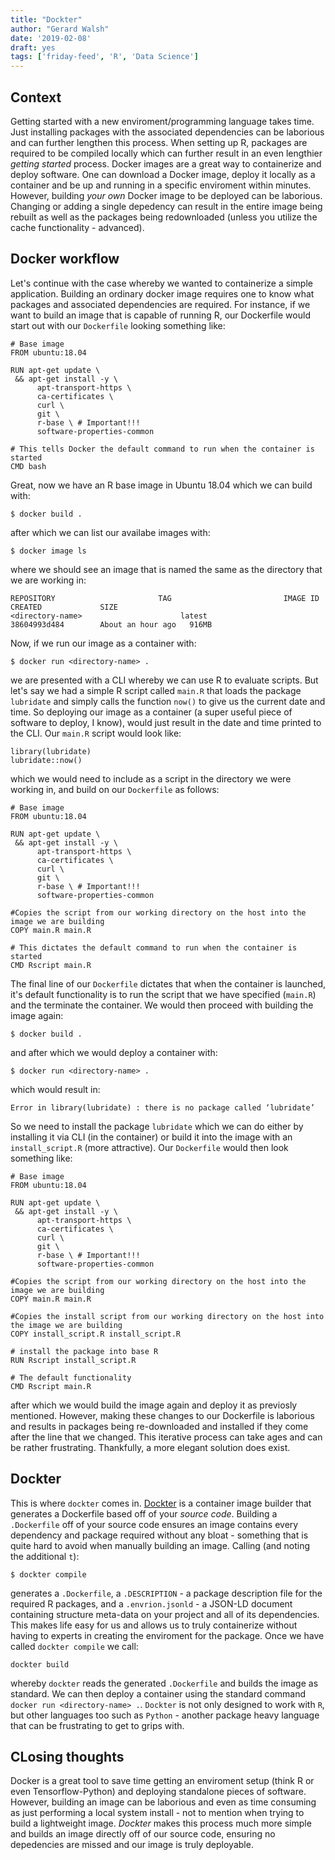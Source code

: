 ```yaml
---
title: "Dockter"
author: "Gerard Walsh"
date: '2019-02-08'
draft: yes
tags: ['friday-feed', 'R', 'Data Science']
---
```


## Context

Getting started with a new enviroment/programming language takes time. Just installing packages with the associated dependencies can be laborious and can further lengthen this process. When setting up R, packages are required to be compiled locally which can further result in an even lengthier _getting started_ process. Docker images are a great way to containerize and deploy software. One can download a Docker image, deploy it locally as a container and be up and running in a specific enviroment within minutes. However, building _your own_ Docker image to be deployed can be laborious. Changing or adding a single depedency can result in the entire image being rebuilt as well as the packages being redownloaded (unless you utilize the cache functionality - advanced). 

## Docker workflow

Let's continue with the case whereby we wanted to containerize a simple application. Building an ordinary docker image requires one to know what packages and associated dependencies are required. For instance, if we want to build an image that is capable of running R, our Dockerfile would start out with our `Dockerfile` looking something like:
```
# Base image
FROM ubuntu:18.04

RUN apt-get update \
 && apt-get install -y \
      apt-transport-https \
      ca-certificates \
      curl \
      git \
      r-base \ # Important!!!
      software-properties-common
      
# This tells Docker the default command to run when the container is started
CMD bash
```
Great, now we have an R base image in Ubuntu 18.04 which we can build with:
```
$ docker build .
``` 
after which we can list our availabe images with: 
```
$ docker image ls
```
where we should see an image that is named the same as the directory that we are working in: 
```
REPOSITORY                       TAG                         IMAGE ID            CREATED             SIZE
<directory-name>                      latest                      38604993d484        About an hour ago   916MB
```
Now, if we run our image as a container with:
```
$ docker run <directory-name> .
```
we are presented with a CLI whereby we can use R to evaluate scripts. But let's say we had a simple R script called `main.R` that loads the package `lubridate` and simply calls the function `now()` to give us the current date and time. So deploying our image as a container (a super useful piece of software to deploy, I know), would just result in the date and time printed to the CLI. Our `main.R` script would look like:
```
library(lubridate)
lubridate::now()
```
which we would need to include as a script in the directory we were working in, and build on our `Dockerfile` as follows:
```
# Base image
FROM ubuntu:18.04

RUN apt-get update \
 && apt-get install -y \
      apt-transport-https \
      ca-certificates \
      curl \
      git \
      r-base \ # Important!!!
      software-properties-common
      
#Copies the script from our working directory on the host into the image we are building
COPY main.R main.R
      
# This dictates the default command to run when the container is started
CMD Rscript main.R
```
The final line of our `Dockerfile` dictates that when the container is launched, it's default functionality is to run the script that we have specified (`main.R`) and the terminate the container. We would then proceed with building the image again:
```
$ docker build .
``` 
and after which we would deploy a container with:
```
$ docker run <directory-name> .
```
which would result in:
```
Error in library(lubridate) : there is no package called ‘lubridate’
```
So we need to install the package `lubridate` which we can do either by installing it via CLI (in the container) or build it into the image with an `install_script.R` (more attractive). Our `Dockerfile` would then look something like:
```
# Base image
FROM ubuntu:18.04

RUN apt-get update \
 && apt-get install -y \
      apt-transport-https \
      ca-certificates \
      curl \
      git \
      r-base \ # Important!!!
      software-properties-common
      
#Copies the script from our working directory on the host into the image we are building
COPY main.R main.R

#Copies the install script from our working directory on the host into the image we are building
COPY install_script.R install_script.R

# install the package into base R
RUN Rscript install_script.R

# The default functionality
CMD Rscript main.R
```
after which we would build the image again and deploy it as previosly mentioned. However, making these changes to our Dockerfile is laborious and results in packages being re-downloaded and installed if they come after the line that we changed. This iterative process can take ages and can be rather frustrating. Thankfully, a more elegant solution does exist. 

## Dockter

This is where `dockter` comes in. [Dockter](https://github.com/stencila/dockter#roadmap) is a container image builder that generates a Dockerfile based off of your _source code_. Building a `.Dockerfile` off of your source code ensures an image contains every dependency and package required without any bloat - something that is quite hard to avoid when manually building an image. Calling (and noting the additional `t`):
```
$ dockter compile
```
generates a `.Dockerfile`, a `.DESCRIPTION` - a package description file for the required R packages, and a `.envrion.jsonld` - a JSON-LD document containing structure meta-data on your project and all of its dependencies. This makes life easy for us and allows us to truly containerize without having to experts in creating the enviroment for the package. Once we have called `dockter compile` we call:
```
dockter build 
```
whereby `dockter` reads the generated `.Dockerfile` and builds the image as standard. We can then deploy a container using the standard command `docker run <directory-name> .`. `Dockter` is not only designed to work with `R`, but other languages too such as `Python` - another package heavy language that can be frustrating to get to grips with. 

## CLosing thoughts

Docker is a great tool to save time getting an enviroment setup (think R or even Tensorflow-Python) and deploying standalone pieces of software. However, building an image can be laborious and even as time consuming as just performing a local system install - not to mention when trying to build a lightweight image. _Dockter_ makes this process much more simple and builds an image directly off of our source code, ensuring no depedencies are missed and our image is truly deployable. 
